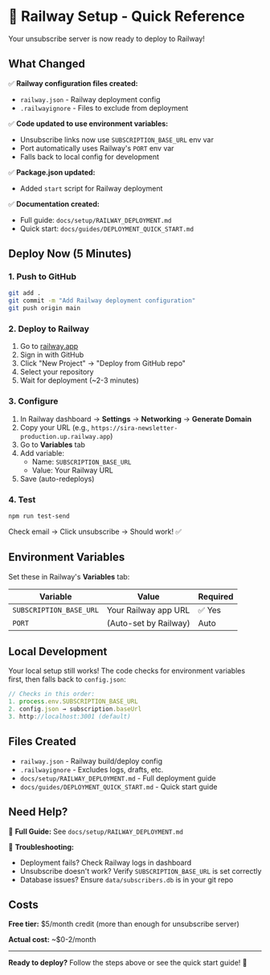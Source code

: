 # 🚀 Railway Setup - Quick Reference

Your unsubscribe server is now ready to deploy to Railway!

## What Changed

✅ **Railway configuration files created:**
- `railway.json` - Railway deployment config
- `.railwayignore` - Files to exclude from deployment

✅ **Code updated to use environment variables:**
- Unsubscribe links now use `SUBSCRIPTION_BASE_URL` env var
- Port automatically uses Railway's `PORT` env var
- Falls back to local config for development

✅ **Package.json updated:**
- Added `start` script for Railway deployment

✅ **Documentation created:**
- Full guide: `docs/setup/RAILWAY_DEPLOYMENT.md`
- Quick start: `docs/guides/DEPLOYMENT_QUICK_START.md`

## Deploy Now (5 Minutes)

### 1. Push to GitHub
```bash
git add .
git commit -m "Add Railway deployment configuration"
git push origin main
```

### 2. Deploy to Railway
1. Go to [railway.app](https://railway.app)
2. Sign in with GitHub
3. Click "New Project" → "Deploy from GitHub repo"
4. Select your repository
5. Wait for deployment (~2-3 minutes)

### 3. Configure
1. In Railway dashboard → **Settings** → **Networking** → **Generate Domain**
2. Copy your URL (e.g., `https://sira-newsletter-production.up.railway.app`)
3. Go to **Variables** tab
4. Add variable:
   - Name: `SUBSCRIPTION_BASE_URL`
   - Value: Your Railway URL
5. Save (auto-redeploys)

### 4. Test
```bash
npm run test-send
```

Check email → Click unsubscribe → Should work! ✅

## Environment Variables

Set these in Railway's **Variables** tab:

| Variable | Value | Required |
|----------|-------|----------|
| `SUBSCRIPTION_BASE_URL` | Your Railway app URL | ✅ Yes |
| `PORT` | (Auto-set by Railway) | Auto |

## Local Development

Your local setup still works! The code checks for environment variables first, then falls back to `config.json`:

```javascript
// Checks in this order:
1. process.env.SUBSCRIPTION_BASE_URL
2. config.json → subscription.baseUrl
3. http://localhost:3001 (default)
```

## Files Created

- `railway.json` - Railway build/deploy config
- `.railwayignore` - Excludes logs, drafts, etc.
- `docs/setup/RAILWAY_DEPLOYMENT.md` - Full deployment guide
- `docs/guides/DEPLOYMENT_QUICK_START.md` - Quick start guide

## Need Help?

📖 **Full Guide:** See `docs/setup/RAILWAY_DEPLOYMENT.md`

🔧 **Troubleshooting:**
- Deployment fails? Check Railway logs in dashboard
- Unsubscribe doesn't work? Verify `SUBSCRIPTION_BASE_URL` is set correctly
- Database issues? Ensure `data/subscribers.db` is in your git repo

## Costs

**Free tier:** $5/month credit (more than enough for unsubscribe server)

**Actual cost:** ~$0-2/month

---

**Ready to deploy?** Follow the steps above or see the quick start guide! 🚀

